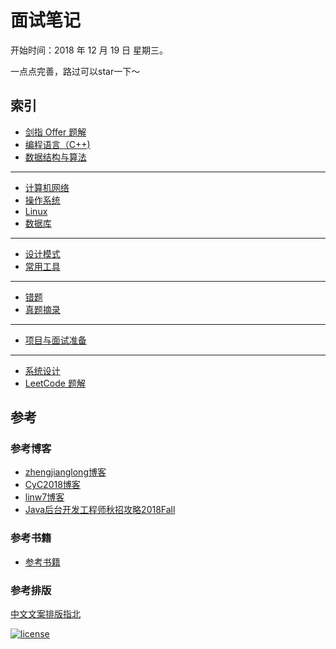 # 面试笔记

开始时间：2018 年 12 月 19 日 星期三。

一点点完善，路过可以star一下～

## 索引

- [剑指 Offer 题解](https://github.com/ChuangLiu727/GetJob/blob/master/剑指offer/剑指offer.md)
- [编程语言（C++)](https://github.com/ChuangLiu727/GetJob/blob/master/C++/C++.md)
- [数据结构与算法](https://github.com/ChuangLiu727/GetJob/blob/master/数据结构与算法/数据结构与算法.md)

---

- [计算机网络](https://github.com/ChuangLiu727/GetJob/blob/master/计算机网络/计算机网络.md)
- [操作系统](https://github.com/ChuangLiu727/GetJob/blob/master/操作系统/操作系统.md)
- [Linux](https://github.com/ChuangLiu727/GetJob/blob/master/Linux/Linux.md)
- [数据库](https://github.com/ChuangLiu727/GetJob/blob/master/数据库/数据库.md)

---

- [设计模式](https://github.com/ChuangLiu727/GetJob/blob/master/设计模式/设计模式.md)
- [常用工具](https://github.com/ChuangLiu727/GetJob/blob/master/常用工具/常用工具.md)

---

- [错题](https://github.com/ChuangLiu727/GetJob/blob/master/错题/错题.md)
- [真题摘录](https://github.com/ChuangLiu727/GetJob/blob/master/真题摘录/真题摘录.md)

---

- [项目与面试准备](https://github.com/ChuangLiu727/GetJob/blob/master/项目与面试准备.md)

---

- [系统设计](https://github.com/CyC2018/CS-Notes#bulb-%E7%B3%BB%E7%BB%9F%E8%AE%BE%E8%AE%A1)
- [LeetCode 题解](https://github.com/CyC2018/CS-Notes/blob/master/docs/notes/Leetcode%20%E9%A2%98%E8%A7%A3.md)

## 参考

### 参考博客

- [zhengjianglong博客](https://zhengjianglong.gitbooks.io/note-of-interview/content/)
- [CyC2018博客](https://github.com/CyC2018/CS-Notes)
- [linw7博客](https://github.com/linw7/Skill-Tree)
- [Java后台开发工程师秋招攻略2018Fall](http://williamsun.cn/2018/06/02/Java%E5%90%8E%E5%8F%B0%E5%BC%80%E5%8F%91%E5%B7%A5%E7%A8%8B%E5%B8%88%E7%A7%8B%E6%8B%9B%E6%94%BB%E7%95%A52018Fall/)

### 参考书籍

- [参考书籍](https://github.com/ChuangLiu727/GetJob/blob/master/参考书籍.md)

### 参考排版

[中文文案排版指北](https://mazhuang.org/wiki/chinese-copywriting-guidelines/)

[![license](https://img.shields.io/github/license/mashape/apistatus.svg)](https://opensource.org/licenses/MIT)
